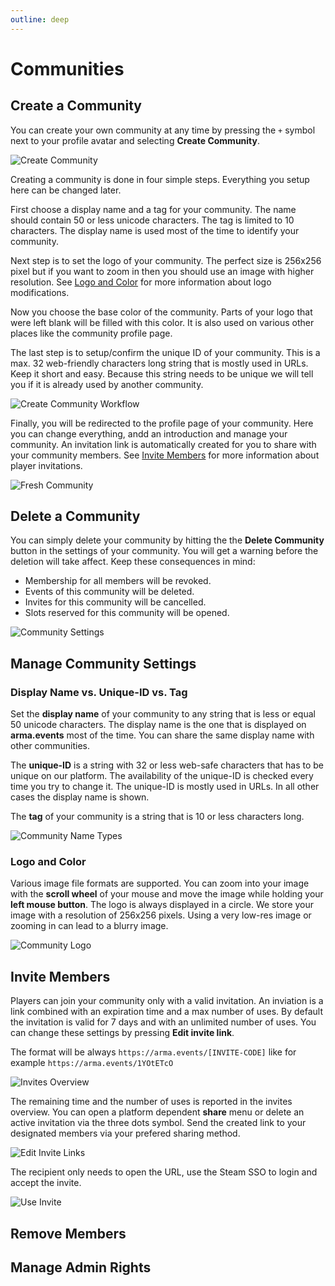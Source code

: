 ```yaml
---
outline: deep
---
```


# Communities

## Create a Community

You can create your own community at any time by pressing the `+` symbol next to your profile avatar and selecting **Create Community**.

![Create Community](../images/create-community.png "Create Community")

Creating a community is done in four simple steps. Everything you setup here can be changed later. 

First choose a display name and a tag for your community. The name should contain 50 or less unicode characters. The tag is limited to 10 characters. The display name is used most of the time to identify your community.

Next step is to set the logo of your community. The perfect size is 256x256 pixel but if you want to zoom in then you should use an image with higher resolution. See [Logo and Color](#logo-and-color) for more information about logo modifications.

Now you choose the base color of the community. Parts of your logo that were left blank will be filled with this color. It is also used on various other places like the community profile page.

The last step is to setup/confirm the unique ID of your community. This is a max. 32 web-friendly characters long string that is mostly used in URLs. Keep it short and easy. Because this string needs to be unique we will tell you if it is already used by another community.

![Create Community Workflow](../images/create-community-workflow.png "Create Community Workflow")

Finally, you will be redirected to the profile page of your community. Here you can change everything, andd an introduction and manage your community. An invitation link is automatically created for you to share with your community members. See [Invite Members](#invite-members) for more information about player invitations.

![Fresh Community](../images/fresh-community.png "Fresh Community")

## Delete a Community

You can simply delete your community by hitting the the **Delete Community** button in the settings of your community. You will get a warning before the deletion will take affect. Keep these consequences in mind:

- Membership for all members will be revoked.
- Events of this community will be deleted.
- Invites for this community will be cancelled.
- Slots reserved for this community will be opened.

![Community Settings](../images/community-settings.png "Community Settings")

## Manage Community Settings

### Display Name vs. Unique-ID vs. Tag

Set the **display name** of your community to any string that is less or equal 50 unicode characters. The display name is the one that is displayed on **arma.events** most of the time. You can share the same display name with other communities.

The **unique-ID** is a string with 32 or less web-safe characters that has to be unique on our platform. The availability of the unique-ID is checked every time you try to change it. The unique-ID is mostly used in URLs. In all other cases the display name is shown.

The **tag** of your community is a string that is 10 or less characters long.

![Community Name Types](../images/community-name-types.png "Community Name Types")

### Logo and Color

Various image file formats are supported. You can zoom into your image with the **scroll wheel** of your mouse and move the image while holding your **left mouse button**. The logo is always displayed in a circle. We store your image with a resolution of 256x256 pixels. Using a very low-res image or zooming in can lead to a blurry image.

![Community Logo](../images/community-logo.png "Community Logo")

## Invite Members

Players can join your community only with a valid invitation. An inviation is a link combined with an expiration time and a max number of uses. By default the invitation is valid for 7 days and with an unlimited number of uses. You can change these settings by pressing **Edit invite link**.

The format will be always `https://arma.events/[INVITE-CODE]` like for example `https://arma.events/1YOtETcO`

![Invites Overview](../images/invites-overview.png "Invites Overview")

The remaining time and the number of uses is reported in the invites overview. You can open a platform dependent **share** menu or delete an active invitation via the three dots symbol. Send the created link to your designated members via your prefered sharing method. 

![Edit Invite Links](../images/edit-invite-links.png "Edit Invite Links")

The recipient only needs to open the URL, use the Steam SSO to login and accept the invite.

![Use Invite](../images/use-invite.png "Use Invite")

## Remove Members

## Manage Admin Rights
